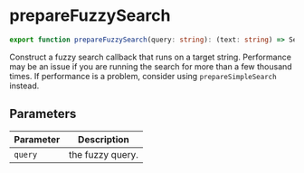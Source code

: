 # prepareFuzzySearch

```ts
export function prepareFuzzySearch(query: string): (text: string) => SearchResult | null;
```

Construct a fuzzy search callback that runs on a target string.
Performance may be an issue if you are running the search for more than a few thousand times.
If performance is a problem, consider using `prepareSimpleSearch` instead.

## Parameters

| Parameter | Description |
|-----------|-------------|
| <code>query</code> | the fuzzy query. |
